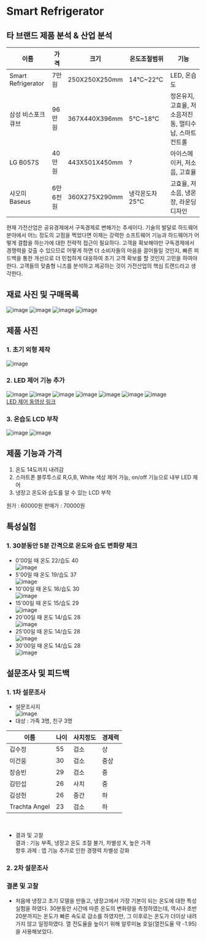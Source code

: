 # Smart Refrigerator

## 타 브랜드 제품 분석 & 산업 분석
이름 | 가격 | 크기 | 온도조절범위 | 기능 
--|--|--|--|--
Smart Refrigerator | 7만원 | 250X250X250mm | 14℃~22℃ | LED, 온습도
삼성 비스포크 큐브 | 96만원 | 367X440X396mm | 5℃~18℃ | 정온유지, 고효율, 저소음저진동, 멀티수납, 스마트컨트롤
LG B057S | 40만원 | 443X501X450mm | ? | 아이스메이커, 저소음, 고효율
샤오미  Baseus | 6만6천원 | 360X275X290mm | 냉각온도차 25℃ | 고효율, 저소음, 냉온장, 라운딩 디자인

현재 가전산업은 공유경제에서 구독경제로 변해가는 추세이다. 기술의 발달로 하드웨어 분야에서 어느 정도의 고점을 찍었다면 
이제는 강력한 소프트웨어 기능과 하드웨어가 어떻게 결합을 하는가에 대한 전략적 접근이 필요하다.
고객을 확보해야만 구독경제에서 경쟁력을 갖출 수 있으므로 어떻게 하면 더 소비자들의 마음을 끌어들일 것인지, 빠른 피드백을 통한 
개선으로 더 민첩하게 대응하여 초기 고객 확보를 할 것인지 고민을 하여야 한다.
고객들의 맞춤형 니즈를 분석하고 제공하는 것이 가전산업의 핵심 트랜드라고 생각한다. 

## 재료 사진 및 구매목록
![image](https://user-images.githubusercontent.com/59759468/106287118-ca5bfd80-6289-11eb-8a0f-cd786210b31f.png)
![image](https://user-images.githubusercontent.com/59759468/106287194-d8118300-6289-11eb-9c6d-70246378d9f4.png)
![image](https://user-images.githubusercontent.com/59759468/106287215-df389100-6289-11eb-9a28-7cb32d9ffe8c.png)
![image](https://user-images.githubusercontent.com/59759468/106287236-e65f9f00-6289-11eb-96ec-283c5b756aea.png)


## 제품 사진
### 1. 초기 외형 제작<br>
![image](https://user-images.githubusercontent.com/59759468/106287021-adbfc580-6289-11eb-9b0f-ff97543cdfe0.png)

### 2. LED 제어 기능 추가<br>
![image](https://user-images.githubusercontent.com/59759468/106286929-8bc64300-6289-11eb-8ebc-46e56d989a85.png)
![image](https://user-images.githubusercontent.com/59759468/106286957-941e7e00-6289-11eb-9ef5-d45cf94e72be.png)
![image](https://user-images.githubusercontent.com/59759468/106288067-e90ec400-628a-11eb-8ccc-be1e654fc8a9.png)
![image](https://user-images.githubusercontent.com/59759468/106288099-f1ff9580-628a-11eb-9b18-3eb65b08ee2c.png)
![image](https://user-images.githubusercontent.com/59759468/106288129-f9bf3a00-628a-11eb-9d45-775fd87862ac.png)
![image](https://user-images.githubusercontent.com/59759468/106288173-08a5ec80-628b-11eb-80aa-85f001567a55.png)
![image](https://user-images.githubusercontent.com/59759468/106288196-1196be00-628b-11eb-9091-75545b004db3.png)  
[LED 제어 동영상 링크](https://user-images.githubusercontent.com/59759468/106287416-1a3ac480-628a-11eb-9e3d-4c77f62ef90b.mp4)

### 3. 온습도 LCD 부착<br>
![image](https://user-images.githubusercontent.com/59759468/106288425-60dcee80-628b-11eb-9a19-8b5ca67d0f3d.png)
![image](https://user-images.githubusercontent.com/59759468/106288443-689c9300-628b-11eb-9b8f-698675b78177.png)

## 제품 기능과 가격
1. 온도 14도까지 내려감
2. 스마트폰 블루투스로 R,G,B, White 색상 제어 가능, on/off 기능으로 내부 LED 제어
3. 냉장고 온도와 습도를 알 수 있는 LCD 부착

원가 : 60000원 판매가 : 70000원

## 특성실험<br>
### 1. 30분동안 5분 간격으로 온도와 습도 변화량 체크
- 0'00일 때 온도 22/습도 40<br>
![image](https://user-images.githubusercontent.com/59759468/106288531-823dda80-628b-11eb-8742-5c187a50d168.png)  
- 5'00일 때 온도 19/습도 37<br>
![image](https://user-images.githubusercontent.com/59759468/106288561-8bc74280-628b-11eb-9975-0807defc184b.png)  
- 10'00일 때 온도 16/습도 30<br>
![image](https://user-images.githubusercontent.com/59759468/106288600-9a155e80-628b-11eb-84be-08a6ff380808.png)  
- 15'00일 때 온도 15/습도 29<br>
![image](https://user-images.githubusercontent.com/59759468/106288639-a39ec680-628b-11eb-9034-fb293332ba2f.png)  
- 20'00일 때 온도 14/습도 28<br>
![image](https://user-images.githubusercontent.com/59759468/106288665-abf70180-628b-11eb-926a-1ad9efba7cd1.png)  
- 25'00일 때 온도 14/습도 28<br>
![image](https://user-images.githubusercontent.com/59759468/106288697-b6b19680-628b-11eb-9c0e-f0cb23cbd3af.png)  
- 30'00일 때 온도 14/습도 28<br>
![image](https://user-images.githubusercontent.com/59759468/106288697-b6b19680-628b-11eb-9c0e-f0cb23cbd3af.png)  

## 설문조사 및 피드백
### 1. 1차 설문조사
- 설문조사지<br>
![image](https://user-images.githubusercontent.com/59759468/106383240-349aac80-6408-11eb-975f-1271888842f3.png)<br>
- 대상 : 가족 3명, 친구 3명<br>

이름 | 나이 | 사치정도 | 경제력 
--|--|--|--
김수정 | 55 | 검소 | 상
이건웅 | 30 | 검소 | 중상
장승빈 | 29 | 검소 | 중
김민섭 | 26 | 사치 | 중
김성헌 | 26 | 중간 | 하
Trachta Angel | 23 | 검소 | 하

<br>

- 결과 및 고찰<br>
결과 : 기능 부족, 냉장고 온도 조절 불가, 차별성 X, 높은 가격<br>
향후 과제 : 앱 기능 추가로 인한 경쟁력 차별성 강화<br>
  
### 2. 2차 설문조사

### 결론 및 고찰
- 처음에 냉장고 초기 모델을 만들고, 냉장고에서 가장 기본이 되는 온도에 대한 특성실험을 하였다. 30분동안 시간에 따른 온도의 변화량을 측정하였는데, 역시나 초반 20분까지는 온도가 빠른 속도로 감소를 하였지만, 그 이후로는 온도가 더이상 내려가지 않고 일정하였다. 열 전도율을 높이기 위해 알루미늄 호일(열전도율 약 -1.95)을 사용해보았다.
  
